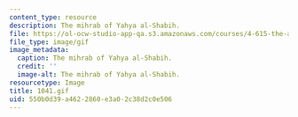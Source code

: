 ```yaml
---
content_type: resource
description: The mihrab of Yahya al-Shabih.
file: https://ol-ocw-studio-app-qa.s3.amazonaws.com/courses/4-615-the-architecture-of-cairo-spring-2002/550b0d39a4622860e3a02c38d2c0e506_1041.gif
file_type: image/gif
image_metadata:
  caption: The mihrab of Yahya al-Shabih.
  credit: ''
  image-alt: The mihrab of Yahya al-Shabih.
resourcetype: Image
title: 1041.gif
uid: 550b0d39-a462-2860-e3a0-2c38d2c0e506
---
```

